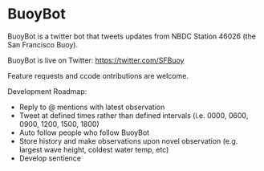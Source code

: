# BuoyBot

BuoyBot is a twitter bot that tweets updates from NBDC Station 46026 (the San Francisco Buoy).

BuoyBot is live on Twitter: https://twitter.com/SFBuoy

Feature requests and ccode ontributions are welcome.

Development Roadmap:
- Reply to @ mentions with latest observation
- Tweet at defined times rather than defined intervals (i.e. 0000, 0600, 0900, 1200, 1500, 1800)
- Auto follow people who follow BuoyBot
- Store history and make observations upon novel observation (e.g. largest wave height, coldest water temp, etc)
- Develop sentience
